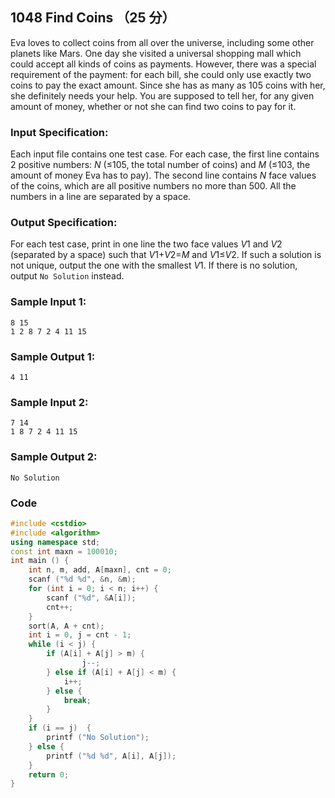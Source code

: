 ## 1048 Find Coins （25 分）

Eva loves to collect coins from all over the universe, including some other planets like Mars. One day she visited a universal shopping mall which could accept all kinds of coins as payments. However, there was a special requirement of the payment: for each bill, she could only use exactly two coins to pay the exact amount. Since she has as many as 105 coins with her, she definitely needs your help. You are supposed to tell her, for any given amount of money, whether or not she can find two coins to pay for it.

### Input Specification:

Each input file contains one test case. For each case, the first line contains 2 positive numbers: *N* (≤105, the total number of coins) and *M* (≤103, the amount of money Eva has to pay). The second line contains *N* face values of the coins, which are all positive numbers no more than 500. All the numbers in a line are separated by a space.

### Output Specification:

For each test case, print in one line the two face values *V*1 and *V*2 (separated by a space) such that *V*1+*V*2=*M* and *V*1≤*V*2. If such a solution is not unique, output the one with the smallest *V*1. If there is no solution, output `No Solution` instead.

### Sample Input 1:

```in
8 15
1 2 8 7 2 4 11 15
```

### Sample Output 1:

```out
4 11
```

### Sample Input 2:

```in
7 14
1 8 7 2 4 11 15
```

### Sample Output 2:

```out
No Solution
```

### Code

```c++
#include <cstdio>
#include <algorithm>
using namespace std;
const int maxn = 100010;
int main () {
	int n, m, add, A[maxn], cnt = 0;
	scanf ("%d %d", &n, &m);
	for (int i = 0; i < n; i++) {
		scanf ("%d", &A[i]);
		cnt++;
	}
	sort(A, A + cnt);
	int i = 0, j = cnt - 1;
	while (i < j) {
		if (A[i] + A[j] > m) {
				j--;
		} else if (A[i] + A[j] < m) {
			i++;
		} else {
			break;
		}	
	}
	if (i == j)  {
		printf ("No Solution");
	} else {
		printf ("%d %d", A[i], A[j]);
	}
	return 0; 
} 
```

